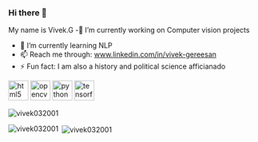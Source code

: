 ### Hi there 👋
My name is Vivek.G
 -🔭 I’m currently working on Computer vision projects
- 🌱 I’m currently learning NLP
- 📫 Reach me through: www.linkedin.com/in/vivek-gereesan
- ⚡ Fun fact: I am also a history and political science afficianado

<p align="left"><img src="https://devicons.github.io/devicon/devicon.git/icons/html5/html5-original-wordmark.svg" alt="html5" width="40" height="40"/> <img src="https://www.vectorlogo.zone/logos/opencv/opencv-icon.svg" alt="opencv" width="40" height="40"/> <img src="https://devicons.github.io/devicon/devicon.git/icons/python/python-original.svg" alt="python" width="40" height="40"/> <img src="https://www.vectorlogo.zone/logos/tensorflow/tensorflow-icon.svg" alt="tensorflow" width="40" height="40"/></p>
<p align="left"> <img src="https://komarev.com/ghpvc/?username=vivek032001" alt="vivek032001" /> </p>
<p><img align="left" src="https://github-readme-stats.vercel.app/api/top-langs/?username=vivek032001&layout=compact&hide=html" alt="vivek032001" /></p>
<p>&nbsp;<img align="center" src="https://github-readme-stats.vercel.app/api?username=vivek032001&show_icons=true" alt="vivek032001" /></p>
